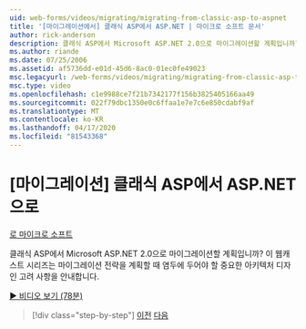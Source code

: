 ```yaml
---
uid: web-forms/videos/migrating/migrating-from-classic-asp-to-aspnet
title: '[마이그레이션에서] 클래식 ASP에서 ASP.NET | 마이크로 소프트 문서'
author: rick-anderson
description: 클래식 ASP에서 Microsoft ASP.NET 2.0으로 마이그레이션할 계획입니까? 이 웹캐스트 시리즈는 중요한 건축 설계 고려 사항을 안내합니다...
ms.author: riande
ms.date: 07/25/2006
ms.assetid: af5736dd-e01d-45d6-8ac0-01ec0fe49023
msc.legacyurl: /web-forms/videos/migrating/migrating-from-classic-asp-to-aspnet
msc.type: video
ms.openlocfilehash: c1e9988ce7f21b7342177f156b3825405166aa49
ms.sourcegitcommit: 022f79dbc1350e0c6ffaa1e7e7c6e850cdabf9af
ms.translationtype: MT
ms.contentlocale: ko-KR
ms.lasthandoff: 04/17/2020
ms.locfileid: "81543368"
---
```

# <a name="migrating-from-classic-asp-to-aspnet"></a>[마이그레이션] 클래식 ASP에서 ASP.NET으로

[로 마이크로 소프트](https://github.com/microsoft)

클래식 ASP에서 Microsoft ASP.NET 2.0으로 마이그레이션할 계획입니까? 이 웹캐스트 시리즈는 마이그레이션 전략을 계획할 때 염두에 두어야 할 중요한 아키텍처 디자인 고려 사항을 안내합니다.

[&#9654; 비디오 보기 (78분)](https://channel9.msdn.com/Blogs/ASP-NET-Site-Videos/migrating-from-classic-asp-to-aspnet)

> [!div class="step-by-step"]
> [이전](intro-to-aspnet-20-user-interface-elements.md)
> [다음](intro-to-aspnet-for-jsp-developers-welcome-to-aspnet-20.md)
